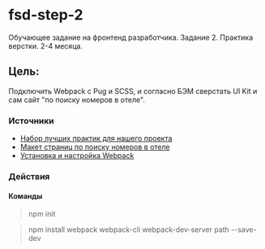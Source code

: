 # fsd-step-2

Обучающее задание на фронтенд разработчика. Задание 2. Практика верстки. 2-4 месяца.

## Цель:

Подключить Webpack с Pug и SCSS, и согласно БЭМ сверстать UI Kit и сам сайт "по поиску номеров в отеле".

### Источники
* [Набор лучших практик для нашего проекта](https://github.com/fullstack-development/front-end-best-practices)
* [Макет страниц по поиску номеров в отеле](https://www.figma.com/file/MumYcKVk9RkKZEG6dR5E3A/)
* [Установка и настройка Webpack](https://tocode.ru/curses/nastroika-webpack4/)

### Действия

#### Команды
>npm init

>npm install webpack webpack-cli webpack-dev-server path --save-dev